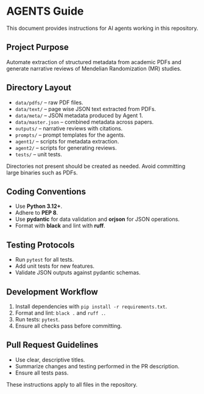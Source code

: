 # AGENTS Guide

This document provides instructions for AI agents working in this repository.

## Project Purpose
Automate extraction of structured metadata from academic PDFs and generate narrative reviews of Mendelian Randomization (MR) studies.

## Directory Layout
- `data/pdfs/` – raw PDF files.
- `data/text/` – page wise JSON text extracted from PDFs.
- `data/meta/` – JSON metadata produced by Agent 1.
- `data/master.json` – combined metadata across papers.
- `outputs/` – narrative reviews with citations.
- `prompts/` – prompt templates for the agents.
- `agent1/` – scripts for metadata extraction.
- `agent2/` – scripts for generating reviews.
- `tests/` – unit tests.

Directories not present should be created as needed. Avoid committing large binaries such as PDFs.

## Coding Conventions
- Use **Python 3.12+**.
- Adhere to **PEP 8**.
- Use **pydantic** for data validation and **orjson** for JSON operations.
- Format with **black** and lint with **ruff**.

## Testing Protocols
- Run `pytest` for all tests.
- Add unit tests for new features.
- Validate JSON outputs against pydantic schemas.

## Development Workflow
1. Install dependencies with `pip install -r requirements.txt`.
2. Format and lint: `black .` and `ruff .`.
3. Run tests: `pytest`.
4. Ensure all checks pass before committing.

## Pull Request Guidelines
- Use clear, descriptive titles.
- Summarize changes and testing performed in the PR description.
- Ensure all tests pass.

These instructions apply to all files in the repository.
